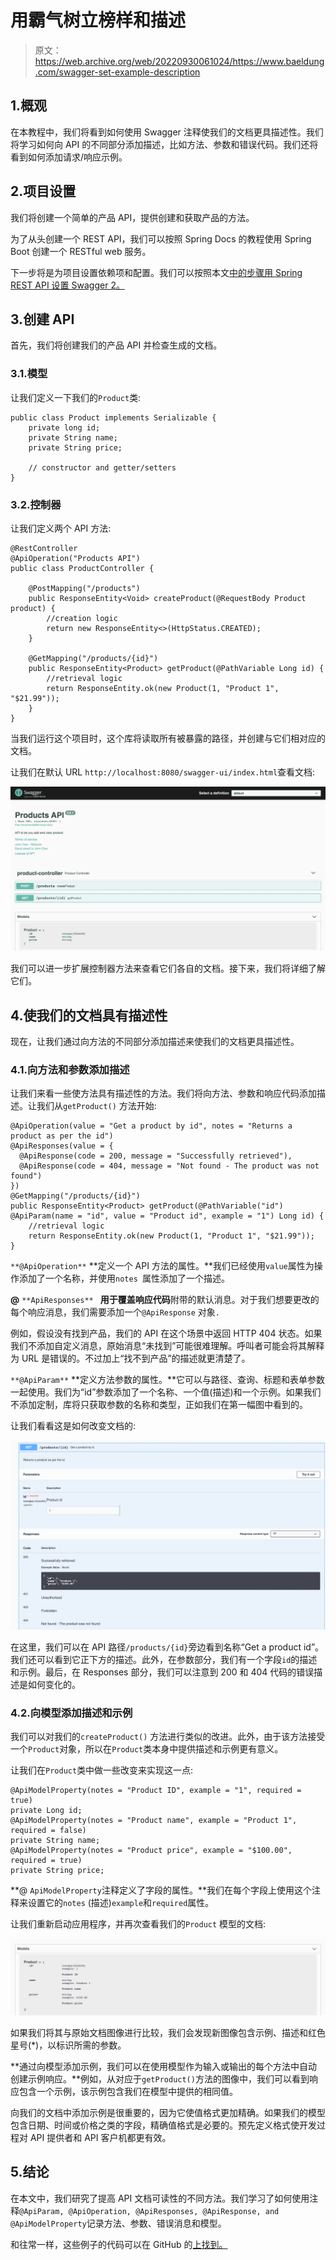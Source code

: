 # 用霸气树立榜样和描述

> 原文：<https://web.archive.org/web/20220930061024/https://www.baeldung.com/swagger-set-example-description>

## 1.概观

在本教程中，我们将看到如何使用 Swagger 注释使我们的文档更具描述性。我们将学习如何向 API 的不同部分添加描述，比如方法、参数和错误代码。我们还将看到如何添加请求/响应示例。

## 2.项目设置

我们将创建一个简单的产品 API，提供创建和获取产品的方法。

为了从头创建一个 REST API，我们可以按照 Spring Docs 的教程使用 Spring Boot 创建一个 RESTful web 服务。

下一步将是为项目设置依赖项和配置。我们可以按照本文[中的步骤用 Spring REST API 设置 Swagger 2。](/web/20220617075716/https://www.baeldung.com/swagger-2-documentation-for-spring-rest-api)

## 3.创建 API

首先，我们将创建我们的产品 API 并检查生成的文档。

### 3.1.模型

让我们定义一下我们的`Product`类:

```
public class Product implements Serializable {
    private long id;
    private String name;
    private String price;

    // constructor and getter/setters
} 
```

### 3.2.控制器

让我们定义两个 API 方法:

```
@RestController
@ApiOperation("Products API")
public class ProductController {

    @PostMapping("/products")
    public ResponseEntity<Void> createProduct(@RequestBody Product product) {
        //creation logic
        return new ResponseEntity<>(HttpStatus.CREATED);
    }

    @GetMapping("/products/{id}")
    public ResponseEntity<Product> getProduct(@PathVariable Long id) {
        //retrieval logic
        return ResponseEntity.ok(new Product(1, "Product 1", "$21.99"));
    }
}
```

当我们运行这个项目时，这个库将读取所有被暴露的路径，并创建与它们相对应的文档。

让我们在默认 URL `http://localhost:8080/swagger-ui/index.html`查看文档:

[![Swagger Documentation](img/5549fe80e860c599f38f31733b1a894c.png)](/web/20220617075716/https://www.baeldung.com/wp-content/uploads/2022/02/Screenshot-2022-01-29-at-1.59.47-PM.png)

我们可以进一步扩展控制器方法来查看它们各自的文档。接下来，我们将详细了解它们。

## 4.使我们的文档具有描述性

现在，让我们通过向方法的不同部分添加描述来使我们的文档更具描述性。

### 4.1.向方法和参数添加描述

让我们来看一些使方法具有描述性的方法。我们将向方法、参数和响应代码添加描述。让我们从`getProduct()` 方法开始:

```
@ApiOperation(value = "Get a product by id", notes = "Returns a product as per the id")
@ApiResponses(value = {
  @ApiResponse(code = 200, message = "Successfully retrieved"),
  @ApiResponse(code = 404, message = "Not found - The product was not found")
})
@GetMapping("/products/{id}")
public ResponseEntity<Product> getProduct(@PathVariable("id") @ApiParam(name = "id", value = "Product id", example = "1") Long id) {
    //retrieval logic
    return ResponseEntity.ok(new Product(1, "Product 1", "$21.99"));
}
```

`**@ApiOperation**` **定义一个 API 方法的属性。**我们已经使用`value`属性为操作添加了一个名称，并使用`notes `属性添加了一个描述。

**@** `**ApiResponses** ` **用于覆盖响应代码**附带的默认消息。对于我们想要更改的每个响应消息，我们需要添加一个`@ApiResponse` 对象`.`

例如，假设没有找到产品，我们的 API 在这个场景中返回 HTTP 404 状态。如果我们不添加自定义消息，原始消息“未找到”可能很难理解。呼叫者可能会将其解释为 URL 是错误的。不过加上“找不到产品”的描述就更清楚了。

`**@ApiParam**` **定义方法参数的属性。**它可以与路径、查询、标题和表单参数一起使用。我们为“id”参数添加了一个名称、一个值(描述)和一个示例。如果我们不添加定制，库将只获取参数的名称和类型，正如我们在第一幅图中看到的。

让我们看看这是如何改变文档的:

[![](img/877cbc2494170988af8f7766115157ff.png)](/web/20220617075716/https://www.baeldung.com/wp-content/uploads/2022/02/Screenshot-2022-01-29-at-4.08.45-PM.png)

在这里，我们可以在 API 路径`/products/{id}`旁边看到名称“Get a product id”。我们还可以看到它正下方的描述。此外，在参数部分，我们有一个字段`id`的描述和示例。最后，在 Responses 部分，我们可以注意到 200 和 404 代码的错误描述是如何变化的。

### 4.2.向模型添加描述和示例

我们可以对我们的`createProduct()` 方法进行类似的改进。此外，由于该方法接受一个`Product`对象，所以在`Product`类本身中提供描述和示例更有意义。

让我们在`Product`类中做一些改变来实现这一点:

```
@ApiModelProperty(notes = "Product ID", example = "1", required = true) 
private Long id; 
@ApiModelProperty(notes = "Product name", example = "Product 1", required = false) 
private String name; 
@ApiModelProperty(notes = "Product price", example = "$100.00", required = true) 
private String price;
```

**@ `ApiModelProperty`注释定义了字段的属性。**我们在每个字段上使用这个注释来设置它的`notes` (描述)`example`和`required`属性。

让我们重新启动应用程序，并再次查看我们的`Product` 模型的文档:

[![](img/a1acf7b2092ec6eae68a05c666170859.png)](/web/20220617075716/https://www.baeldung.com/wp-content/uploads/2022/02/Screenshot-2022-01-29-at-4.07.33-PM.png)

如果我们将其与原始文档图像进行比较，我们会发现新图像包含示例、描述和红色星号(*)，以标识所需的参数。

**通过向模型添加示例，我们可以在使用模型作为输入或输出的每个方法中自动创建示例响应。**例如，从对应于`getProduct()`方法的图像中，我们可以看到响应包含一个示例，该示例包含我们在模型中提供的相同值。

向我们的文档中添加示例是很重要的，因为它使值格式更加精确。如果我们的模型包含日期、时间或价格之类的字段，精确值格式是必要的。预先定义格式使开发过程对 API 提供者和 API 客户机都更有效。

## 5.结论

在本文中，我们研究了提高 API 文档可读性的不同方法。我们学习了如何使用注释`@ApiParam, @ApiOperation, @ApiResponses, @ApiResponse, and @ApiModelProperty`记录方法、参数、错误消息和模型。

和往常一样，这些例子的代码可以在 GitHub 的[上找到。](https://web.archive.org/web/20220617075716/https://github.com/eugenp/tutorials/tree/master/spring-boot-modules/spring-boot-swagger)
